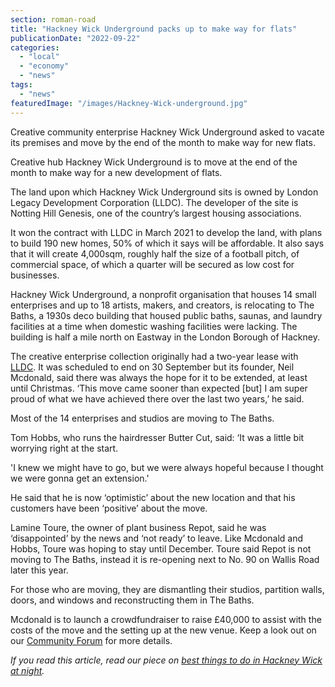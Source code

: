 ```yaml
---
section: roman-road
title: "Hackney Wick Underground packs up to make way for flats"
publicationDate: "2022-09-22"
categories: 
  - "local"
  - "economy"
  - "news"
tags: 
  - "news"
featuredImage: "/images/Hackney-Wick-underground.jpg"
---
```


Creative community enterprise Hackney Wick Underground asked to vacate its premises and move by the end of the month to make way for new flats.

Creative hub Hackney Wick Underground is to move at the end of the month to make way for a new development of flats. 

The land upon which Hackney Wick Underground sits is owned by London Legacy Development Corporation (LLDC). The developer of the site is Notting Hill Genesis, one of the country’s largest housing associations. 

It won the contract with LLDC in March 2021 to develop the land, with plans to build 190 new homes, 50% of which it says will be affordable. It also says that it will create 4,000sqm, roughly half the size of a football pitch, of commercial space, of which a quarter will be secured as low cost for businesses.

Hackney Wick Underground, a nonprofit organisation that houses 14 small enterprises and up to 18 artists, makers, and creators, is relocating to The Baths, a 1930s deco building that housed public baths, saunas, and laundry facilities at a time when domestic washing facilities were lacking. The building is half a mile north on Eastway in the London Borough of Hackney. 

The creative enterprise collection originally had a two-year lease with [LLDC](https://www.queenelizabetholympicpark.co.uk/invest/an-area-of-innovation/hackney-wick-and-fish-island). It was scheduled to end on 30 September but its founder, Neil Mcdonald, said there was always the hope for it to be extended, at least until Christmas. ‘This move came sooner than expected \[but\] I am super proud of what we have achieved there over the last two years,’ he said.

Most of the 14 enterprises and studios are moving to The Baths.

Tom Hobbs, who runs the hairdresser Butter Cut, said: ‘It was a little bit worrying right at the start.

'I knew we might have to go, but we were always hopeful because I thought we were gonna get an extension.'

He said that he is now ‘optimistic’ about the new location and that his customers have been ‘positive’ about the move.

Lamine Toure, the owner of plant business Repot, said he was ‘disappointed’ by the news and ‘not ready’ to leave. Like Mcdonald and Hobbs, Toure was hoping to stay until December. Toure said Repot is not moving to The Baths, instead it is re-opening next to No. 90 on Wallis Road later this year.

For those who are moving, they are dismantling their studios, partition walls, doors, and windows and reconstructing them in The Baths.

Mcdonald is to launch a crowdfundraiser to raise £40,000 to assist with the costs of the move and the setting up at the new venue. Keep a look out on our [Community Forum](https://romanroadlondon.com/notices/) for more details.

_If you read this article, read our piece on [best things to do in Hackney Wick at night](https://romanroadlondon.com/hackney-wick-bars-restaurants-raves/)._


